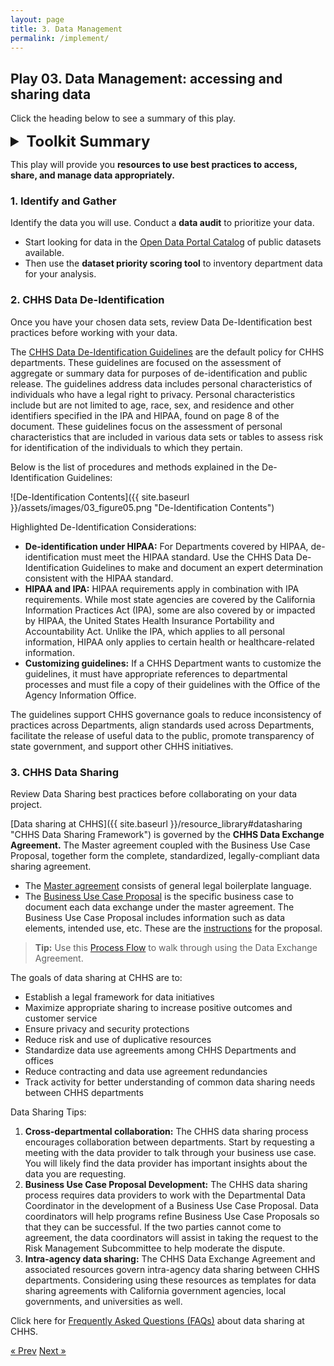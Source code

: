 ```yaml
---
layout: page
title: 3. Data Management
permalink: /implement/
---
```

## Play 03. Data Management: accessing and sharing data

Click the heading below to see a summary of this play.

<details>
  <summary style="font-size:18pt; font-weight: bold;">Toolkit Summary</summary>

* [Select Public Data Resources](https://chhsdata.github.io/dataplaybook/resource_library/#publicdataresources)
   * [CHHS Open Data Portal](https://data.chhs.ca.gov/)
* Dataset priority tool for data audit
* [Data de-identification Guidelines](https://chhsdata.github.io/dataplaybook/documents/CHHS-DDG-V1.0-092316.pdf)
* [CHHS Data Exchange agreement](https://chhsdata.github.io/dataplaybook/documents/datasharing/CHHS%20Data%20Sharing%20-%20Legal%20Agreement.pdf)
   * [Process Flow](https://chhsdata.github.io/dataplaybook/documents/datasharing/CHHS%20Data%20Sharing%20-%20Process%20Flow.pdf)
* [Business Use Case Proposal](https://chhsdata.github.io/dataplaybook/documents/datasharing/Business%20Use%20Case%20Proposal%20-%20Form.docx)
   * [Instructions](https://chhsdata.github.io/dataplaybook/documents/datasharing/Business%20Use%20Case%20Proposal%20-%20Instructions.pdf)


</details>

This play will provide you **resources to use best practices to access, share, and manage data appropriately.**

### 1. Identify and Gather

 Identify the data you will use. Conduct a **data audit** to prioritize your data.

  * Start looking for data in the [Open Data Portal Catalog](https://data.chhs.ca.gov/) of public datasets available.
  * Then use the **dataset priority scoring tool** to inventory department data for your analysis. 

### 2. CHHS Data De-Identification

Once you have your chosen data sets, review Data De-Identification best practices before working with your data.

The [CHHS Data De-Identification Guidelines](https://chhsdata.github.io/dataplaybook/resource_library#datade-id) are the default policy for CHHS departments.  These guidelines are focused on the assessment of aggregate or summary data for purposes of de-identification and public release. The guidelines address data includes personal characteristics of individuals who have a legal right to privacy. Personal characteristics include but are not limited to age, race, sex, and residence and other identifiers specified in the IPA and HIPAA, found on page 8 of the document. These guidelines focus on the assessment of personal characteristics that are included in various data sets or tables to assess risk for identification of the individuals to which they pertain.

Below is the list of procedures and methods explained in the De-Identification Guidelines:
 
![De-Identification Contents]({{ site.baseurl }}/assets/images/03_figure05.png "De-Identification Contents")

Highlighted De-Identification Considerations:

  * **De-identification under HIPAA:** For Departments covered by HIPAA, de-identification must meet the HIPAA standard. Use the CHHS Data De-Identification Guidelines to make and document an expert determination consistent with the HIPAA standard.
  * **HIPAA and IPA:** HIPAA requirements apply in combination with IPA requirements. While most state agencies are covered by the California Information Practices Act (IPA), some are also covered by or impacted by HIPAA, the United States Health Insurance Portability and Accountability Act. Unlike the IPA, which applies to all personal information, HIPAA only applies to certain health or healthcare-related information. 
  * **Customizing guidelines:** If a CHHS Department wants to customize the guidelines, it must have appropriate references to departmental processes and must file a copy of their guidelines with the Office of the Agency Information Office.

The guidelines support CHHS governance goals to reduce inconsistency of practices across Departments, align standards used across Departments, facilitate the release of useful data to the public, promote transparency of state government, and support other CHHS initiatives. 

### 3. CHHS Data Sharing

Review Data Sharing best practices before collaborating on your data project. 
 
[Data sharing at CHHS]({{ site.baseurl }}/resource_library#datasharing "CHHS Data Sharing Framework") is governed by the **CHHS Data Exchange Agreement.** The Master agreement coupled with the Business Use Case Proposal, together form the complete, standardized, legally-compliant data sharing agreement.

  * The [Master agreement](https://chhsdata.github.io/dataplaybook/documents/datasharing/CHHS%20Data%20Sharing%20-%20Legal%20Agreement.pdf) consists of general legal boilerplate language.
  * The [Business Use Case Proposal](https://chhsdata.github.io/dataplaybook/documents/datasharing/CHHS%20Data%20Sharing%20-%20Legal%20Agreement.pdf) is the specific business case to document each data exchange under the master agreement. The Business Use Case Proposal includes information such as data elements, intended use, etc. These are the [instructions](https://chhsdata.github.io/dataplaybook/documents/datasharing/Business%20Use%20Case%20Proposal%20-%20Instructions.pdf) for the proposal. 

>**Tip:** Use this [Process Flow](https://chhsdata.github.io/dataplaybook/documents/datasharing/CHHS%20Data%20Sharing%20-%20Process%20Flow.pdf) to walk through using the Data Exchange Agreement.

The goals of data sharing at CHHS are to:
 
* Establish a legal framework for data initiatives
* Maximize appropriate sharing to increase positive outcomes and customer service
* Ensure privacy and security protections
* Reduce risk and use of duplicative resources
* Standardize data use agreements among CHHS Departments and offices
* Reduce contracting and data use agreement redundancies
* Track activity for better understanding of common data sharing needs between CHHS departments


Data Sharing Tips:
1.	**Cross-departmental collaboration:** The CHHS data sharing process encourages collaboration between departments. Start by requesting a meeting with the data provider to talk through your business use case. You will likely find the data provider has important insights about the data you are requesting.
2.	**Business Use Case Proposal Development:** The CHHS data sharing process requires data providers to work with the Departmental Data Coordinator in the development of a Business Use Case Proposal. Data coordinators will help programs refine Business Use Case Proposals so that they can be successful. If the two parties cannot come to agreement, the data coordinators will assist in taking the request to the Risk Management Subcommittee to help moderate the dispute.
3.	**Intra-agency data sharing:** The CHHS Data Exchange Agreement and associated resources govern intra-agency data sharing between CHHS departments. Considering using these resources as templates for data sharing agreements with California government agencies, local governments, and universities as well.

Click here for [Frequently Asked Questions (FAQs)](https://chhsdata.github.io/dataplaybook/documents/datasharing/CHHS%20Data%20Sharing%20-%20FAQs.pdf) about data sharing at CHHS.

<!-- Pagination -->
<div class="pagination">
  <a class="pagination-item older" href="{{ site.baseurl }}/assess">&laquo; Prev</a>
  <a class="pagination-item newer" href="{{ site.baseurl }}/evaluate">Next &raquo;</a>
</div>
